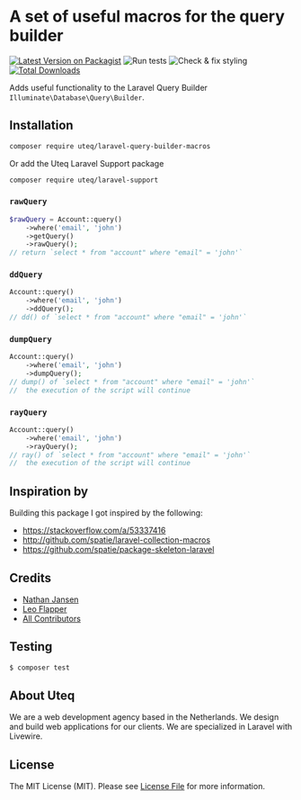 # A set of useful macros for the query builder
[![Latest Version on Packagist](https://img.shields.io/packagist/v/uteq/laravel-query-builder-macros.svg?style=flat-square)](https://packagist.org/packages/uteq/laravel-query-builder-macros)
![Run tests](https://github.com/uteq/laravel-query-builder-macros/workflows/Run%20tests/badge.svg)
![Check & fix styling](https://github.com/uteq/laravel-query-builder-macros/workflows/Check%20&%20fix%20styling/badge.svg)
[![Total Downloads](https://img.shields.io/packagist/dt/uteq/laravel-query-builder-macros.svg?style=flat-square)](https://packagist.org/packages/uteq/laravel-query-builder-macros)

Adds useful functionality to the Laravel Query Builder
`Illuminate\Database\Query\Builder`.

## Installation

```bash
composer require uteq/laravel-query-builder-macros
```

Or add the Uteq Laravel Support package
```bash
composer require uteq/laravel-support
```

### `rawQuery`
```php
$rawQuery = Account::query()
    ->where('email', 'john')
    ->getQuery()
    ->rawQuery();
// return `select * from "account" where "email" = 'john'` 
```

### `ddQuery`
```php
Account::query()
    ->where('email', 'john')
    ->ddQuery();
// dd() of `select * from "account" where "email" = 'john'`
```

### `dumpQuery`
```php
Account::query()
    ->where('email', 'john')
    ->dumpQuery();
// dump() of `select * from "account" where "email" = 'john'`
//  the execution of the script will continue
```


### `rayQuery`
```php
Account::query()
    ->where('email', 'john')
    ->rayQuery();
// ray() of `select * from "account" where "email" = 'john'`
//  the execution of the script will continue
```

## Inspiration by
Building this package I got inspired by the following:
- https://stackoverflow.com/a/53337416
- http://github.com/spatie/laravel-collection-macros
- https://github.com/spatie/package-skeleton-laravel

## Credits
- [Nathan Jansen](https://github.com/nathanjansen)
- [Leo Flapper](https://github.com/leoflapper)
- [All Contributors](../../contributors)

## Testing
``` bash
$ composer test
```

## About Uteq
We are a web development agency based in the Netherlands. 
We design and build web applications for our clients. 
We are specialized in Laravel with Livewire.

## License
The MIT License (MIT). Please see [License File](LICENSE.md) for more information.
